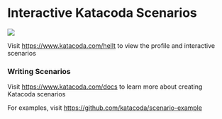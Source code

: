 # Interactive Katacoda Scenarios

[![](http://shields.katacoda.com/katacoda/hellt/count.svg)](https://www.katacoda.com/hellt "Get your profile on Katacoda.com")

Visit https://www.katacoda.com/hellt to view the profile and interactive scenarios

### Writing Scenarios
Visit https://www.katacoda.com/docs to learn more about creating Katacoda scenarios

For examples, visit https://github.com/katacoda/scenario-example
